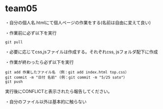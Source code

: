 # team05

・自分の個人名.htmlにて個人ページの作業をする(名前は自由に変えて良い)

・作業前に必ず以下を実行
```
git pull
```

・必要に応じてcss,jsファイルは作成する。それぞれcss, jsフォルダ配下に作成

・作業が終わったら必ず以下を実行
```
git add 作業したファイル名　（例：git add index.html top.css）
git commit -m "日付 名前" (例：git commit -m "5/25 sato"）
git push
```
実行後にCONFLICTと表示されたら報告してください。

・自分のファイル以外は基本的に触らない
